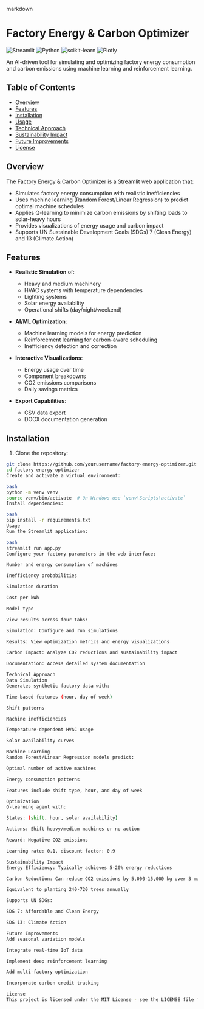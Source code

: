 markdown
# Factory Energy & Carbon Optimizer

![Streamlit](https://img.shields.io/badge/Streamlit-FF4B4B?style=for-the-badge&logo=Streamlit&logoColor=white)
![Python](https://img.shields.io/badge/Python-3776AB?style=for-the-badge&logo=python&logoColor=white)
![scikit-learn](https://img.shields.io/badge/scikit--learn-F7931E?style=for-the-badge&logo=scikit-learn&logoColor=white)
![Plotly](https://img.shields.io/badge/Plotly-3F4F75?style=for-the-badge&logo=plotly&logoColor=white)

An AI-driven tool for simulating and optimizing factory energy consumption and carbon emissions using machine learning and reinforcement learning.

## Table of Contents
- [Overview](#overview)
- [Features](#features)
- [Installation](#installation)
- [Usage](#usage)
- [Technical Approach](#technical-approach)
- [Sustainability Impact](#sustainability-impact)
- [Future Improvements](#future-improvements)
- [License](#license)

## Overview

The Factory Energy & Carbon Optimizer is a Streamlit web application that:
- Simulates factory energy consumption with realistic inefficiencies
- Uses machine learning (Random Forest/Linear Regression) to predict optimal machine schedules
- Applies Q-learning to minimize carbon emissions by shifting loads to solar-heavy hours
- Provides visualizations of energy usage and carbon impact
- Supports UN Sustainable Development Goals (SDGs) 7 (Clean Energy) and 13 (Climate Action)

## Features

- **Realistic Simulation** of:
  - Heavy and medium machinery
  - HVAC systems with temperature dependencies
  - Lighting systems
  - Solar energy availability
  - Operational shifts (day/night/weekend)

- **AI/ML Optimization**:
  - Machine learning models for energy prediction
  - Reinforcement learning for carbon-aware scheduling
  - Inefficiency detection and correction

- **Interactive Visualizations**:
  - Energy usage over time
  - Component breakdowns
  - CO2 emissions comparisons
  - Daily savings metrics

- **Export Capabilities**:
  - CSV data export
  - DOCX documentation generation

## Installation

1. Clone the repository:
```bash
git clone https://github.com/yourusername/factory-energy-optimizer.git
cd factory-energy-optimizer
Create and activate a virtual environment:

bash
python -m venv venv
source venv/bin/activate  # On Windows use `venv\Scripts\activate`
Install dependencies:

bash
pip install -r requirements.txt
Usage
Run the Streamlit application:

bash
streamlit run app.py
Configure your factory parameters in the web interface:

Number and energy consumption of machines

Inefficiency probabilities

Simulation duration

Cost per kWh

Model type

View results across four tabs:

Simulation: Configure and run simulations

Results: View optimization metrics and energy visualizations

Carbon Impact: Analyze CO2 reductions and sustainability impact

Documentation: Access detailed system documentation

Technical Approach
Data Simulation
Generates synthetic factory data with:

Time-based features (hour, day of week)

Shift patterns

Machine inefficiencies

Temperature-dependent HVAC usage

Solar availability curves

Machine Learning
Random Forest/Linear Regression models predict:

Optimal number of active machines

Energy consumption patterns

Features include shift type, hour, and day of week

Optimization
Q-learning agent with:

States: (shift, hour, solar availability)

Actions: Shift heavy/medium machines or no action

Reward: Negative CO2 emissions

Learning rate: 0.1, discount factor: 0.9

Sustainability Impact
Energy Efficiency: Typically achieves 5-20% energy reductions

Carbon Reduction: Can reduce CO2 emissions by 5,000-15,000 kg over 3 months

Equivalent to planting 240-720 trees annually

Supports UN SDGs:

SDG 7: Affordable and Clean Energy

SDG 13: Climate Action

Future Improvements
Add seasonal variation models

Integrate real-time IoT data

Implement deep reinforcement learning

Add multi-factory optimization

Incorporate carbon credit tracking

License
This project is licensed under the MIT License - see the LICENSE file for details.
